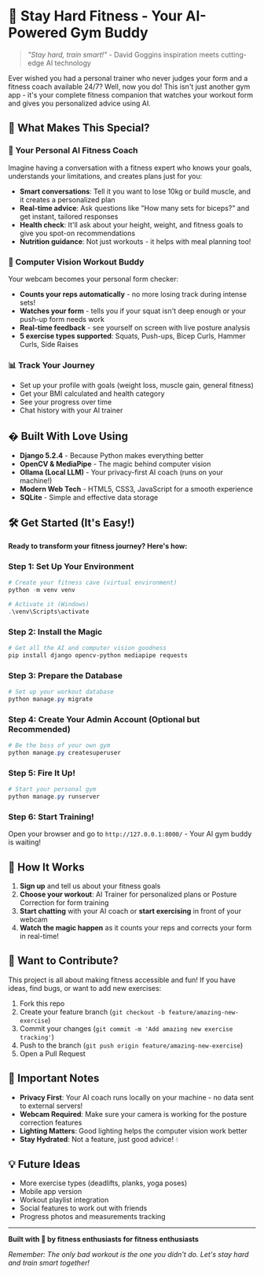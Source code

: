 # 💪 Stay Hard Fitness - Your AI-Powered Gym Buddy

> *"Stay hard, train smart!"* - David Goggins inspiration meets cutting-edge AI technology

Ever wished you had a personal trainer who never judges your form and a fitness coach available 24/7? Well, now you do! This isn't just another gym app - it's your complete fitness companion that watches your workout form and gives you personalized advice using AI.

## 🎯 What Makes This Special?

### 🤖 Your Personal AI Fitness Coach
Imagine having a conversation with a fitness expert who knows your goals, understands your limitations, and creates plans just for you:
- **Smart conversations**: Tell it you want to lose 10kg or build muscle, and it creates a personalized plan
- **Real-time advice**: Ask questions like "How many sets for biceps?" and get instant, tailored responses
- **Health check**: It'll ask about your height, weight, and fitness goals to give you spot-on recommendations
- **Nutrition guidance**: Not just workouts - it helps with meal planning too!

### 🎯 Computer Vision Workout Buddy
Your webcam becomes your personal form checker:
- **Counts your reps automatically** - no more losing track during intense sets!
- **Watches your form** - tells you if your squat isn't deep enough or your push-up form needs work
- **Real-time feedback** - see yourself on screen with live posture analysis
- **5 exercise types supported**: Squats, Push-ups, Bicep Curls, Hammer Curls, Side Raises

### 📊 Track Your Journey
- Set up your profile with goals (weight loss, muscle gain, general fitness)
- Get your BMI calculated and health category
- See your progress over time
- Chat history with your AI trainer

## � Built With Love Using

- **Django 5.2.4** - Because Python makes everything better
- **OpenCV & MediaPipe** - The magic behind computer vision
- **Ollama (Local LLM)** - Your privacy-first AI coach (runs on your machine!)
- **Modern Web Tech** - HTML5, CSS3, JavaScript for a smooth experience
- **SQLite** - Simple and effective data storage

## 🛠️ Get Started (It's Easy!)
**Ready to transform your fitness journey? Here's how:**

### Step 1: Set Up Your Environment
```powershell
# Create your fitness cave (virtual environment)
python -m venv venv

# Activate it (Windows)
.\venv\Scripts\activate
```

### Step 2: Install the Magic
```powershell
# Get all the AI and computer vision goodness
pip install django opencv-python mediapipe requests
```

### Step 3: Prepare the Database
```powershell
# Set up your workout database
python manage.py migrate
```

### Step 4: Create Your Admin Account (Optional but Recommended)
```powershell
# Be the boss of your own gym
python manage.py createsuperuser
```

### Step 5: Fire It Up!
```powershell
# Start your personal gym
python manage.py runserver
```

### Step 6: Start Training!
Open your browser and go to `http://127.0.0.1:8000/` - Your AI gym buddy is waiting!

## 🎥 How It Works

1. **Sign up** and tell us about your fitness goals
2. **Choose your workout**: AI Trainer for personalized plans or Posture Correction for form training
3. **Start chatting** with your AI coach or **start exercising** in front of your webcam
4. **Watch the magic happen** as it counts your reps and corrects your form in real-time!

## 🤝 Want to Contribute?

This project is all about making fitness accessible and fun! If you have ideas, find bugs, or want to add new exercises:

1. Fork this repo
2. Create your feature branch (`git checkout -b feature/amazing-new-exercise`)
3. Commit your changes (`git commit -m 'Add amazing new exercise tracking'`)
4. Push to the branch (`git push origin feature/amazing-new-exercise`)
5. Open a Pull Request

## 📝 Important Notes

- **Privacy First**: Your AI coach runs locally on your machine - no data sent to external servers!
- **Webcam Required**: Make sure your camera is working for the posture correction features
- **Lighting Matters**: Good lighting helps the computer vision work better
- **Stay Hydrated**: Not a feature, just good advice! 💧

## 💡 Future Ideas

- More exercise types (deadlifts, planks, yoga poses)
- Mobile app version
- Workout playlist integration
- Social features to work out with friends
- Progress photos and measurements tracking

---

**Built with 💪 by fitness enthusiasts for fitness enthusiasts**

*Remember: The only bad workout is the one you didn't do. Let's stay hard and train smart together!*

